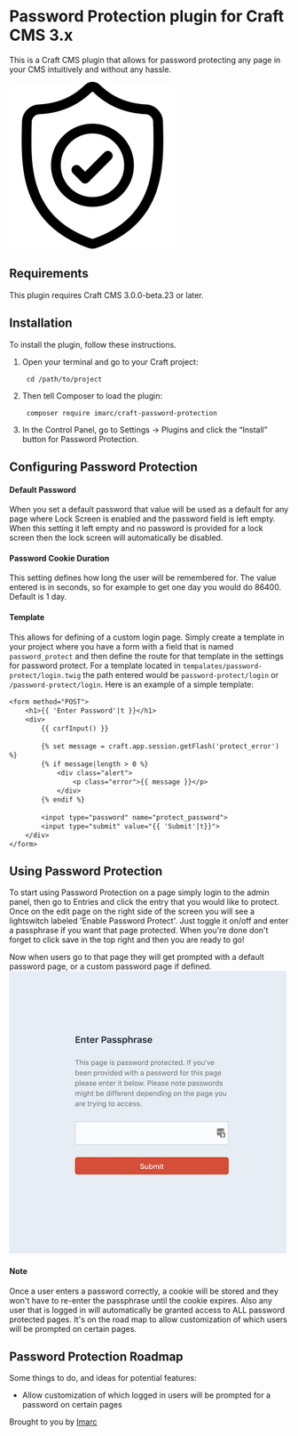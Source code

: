 # Password Protection plugin for Craft CMS 3.x

This is a Craft CMS plugin that allows for password protecting any page in your CMS intuitively and without any hassle.

![Screenshot](resources/img/plugin-logo.png)

## Requirements

This plugin requires Craft CMS 3.0.0-beta.23 or later.

## Installation

To install the plugin, follow these instructions.

1. Open your terminal and go to your Craft project:

        cd /path/to/project

2. Then tell Composer to load the plugin:

        composer require imarc/craft-password-protection

3. In the Control Panel, go to Settings → Plugins and click the “Install” button for Password Protection.


## Configuring Password Protection
#### Default Password
When you set a default password that value will be used as a default for any page where Lock Screen is enabled and the password field is left empty. When this setting it left empty and no password is provided for a lock screen then the lock screen will automatically be disabled.

#### Password Cookie Duration
This setting defines how long the user will be remembered for. The value entered is in seconds, so for example to get one day you would do 86400. Default is 1 day.

#### Template
This allows for defining of a custom login page. Simply create a template in your project where you have a form with a field that is named `password_protect` and then define the route for that template in the settings for password protect. For a template located in `tempalates/password-protect/login.twig` the path entered would be `password-protect/login` or `/password-protect/login`. Here is an example of a simple template: 
```
<form method="POST">
    <h1>{{ 'Enter Password'|t }}</h1>
    <div>
        {{ csrfInput() }}
        
        {% set message = craft.app.session.getFlash('protect_error') %}
        {% if message|length > 0 %}
            <div class="alert">
                <p class="error">{{ message }}</p>
            </div>
        {% endif %}
        
        <input type="password" name="protect_password">
        <input type="submit" value="{{ 'Submit'|t}}">
    </div>
</form>
```

## Using Password Protection

To start using Password Protection on a page simply login to the admin panel, then go to Entries and click the entry that you would like to protect. Once on the edit page on the right side of the screen you will see a lightswitch labeled 'Enable Password Protect'. Just toggle it on/off and enter a passphrase if you want that page protected. When you're done don't forget to click save in the top right and then you are ready to go!

Now when users go to that page they will get prompted with a default password page, or a custom password page if defined.
![Screenshot](resources/img/protect-screen.png)

#### Note
Once a user enters a password correctly, a cookie will be stored and they won't have to re-enter the passphrase until the cookie expires. Also any user that is logged in will automatically be granted access to ALL password protected pages. It's on the road map to allow customization of which users will be prompted on certain pages.

## Password Protection Roadmap

Some things to do, and ideas for potential features:

* Allow customization of which logged in users will be prompted for a password on certain pages

Brought to you by [Imarc](https://www.imarc.com/)
